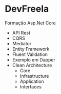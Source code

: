 # DevFreela
Formação Asp.Net Core

- API Rest
- CQRS
- Mediator
- Entity Framework
- Fluent Validation
- Exemplo em Dapper
- Clean Architecture
	- Core
	- Infrastructure
	- Application
	- Interfaces
